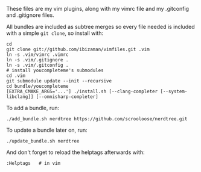 These files are my vim plugins, along with my vimrc file and my
.gitconfig and .gitignore files.

All bundles are included as subtree merges so every file needed is
included with a simple `git clone`, so install with:

    cd
    git clone git://github.com/ibizaman/vimfiles.git .vim
    ln -s .vim/vimrc .vimrc
    ln -s .vim/.gitignore .
    ln -s .vim/.gitconfig .
    # install youcompleteme's submodules
    cd .vim
    git submodule update --init --recursive
    cd bundle/youcompleteme
    [EXTRA_CMAKE_ARGS='...'] ./install.sh [--clang-completer [--system-libclang]] [--omnisharp-completer]

To add a bundle, run:

    ./add_bundle.sh nerdtree https://github.com/scrooloose/nerdtree.git

To update a bundle later on, run:

    ./update_bundle.sh nerdtree

And don't forget to reload the helptags afterwards with:

    :Helptags   # in vim
